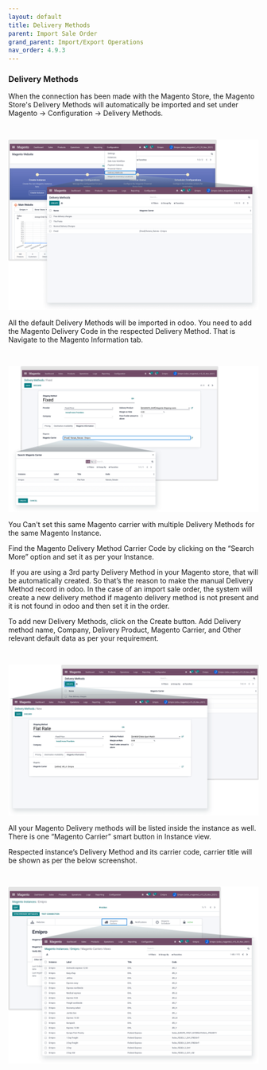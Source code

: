 ```yaml
---
layout: default
title: Delivery Methods
parent: Import Sale Order
grand_parent: Import/Export Operations
nav_order: 4.9.3
---
```


### Delivery Methods



When the connection has been made with the Magento Store, the Magento Store's Delivery Methods will automatically be imported and set under Magento -> Configuration -> Delivery Methods.


 


![](./images/4-9-3-1.png)


All the default Delivery Methods will be imported in odoo. You need to add the Magento Delivery Code in the respected Delivery Method. That is Navigate to the Magento Information tab.


 


![](./images/4-9-3-2.png)



You Can't set this same Magento carrier with multiple Delivery Methods for the same Magento Instance.



Find the Magento Delivery Method Carrier Code by clicking on the “Search More” option and set it as per your Instance.



 If you are using a 3rd party Delivery Method in your Magento store, that will be automatically created. So that’s the reason to make the manual Delivery Method record in odoo. In the case of an import sale order, the system will create a new delivery method if magento delivery method is not present and it is not found in odoo and then set it in the order.



To add new Delivery Methods, click on the Create button. Add Delivery method name, Company, Delivery Product, Magento Carrier, and Other relevant default data as per your requirement.


 


![](./images/4-9-3-3.png)


All your Magento Delivery methods will be listed inside the instance as well. There is one “Magento Carrier” smart button in Instance view.


Respected instance’s Delivery Method and its carrier code, carrier title will be shown as per the below screenshot.


 


![](./images/4-9-3-4.png)



